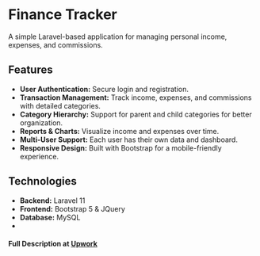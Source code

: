 <h1>Finance Tracker</h1>
<p>A simple Laravel-based application for managing personal income, expenses, and commissions.</p>

<h2>Features</h2>
<ul>
    <li><strong>User Authentication:</strong> Secure login and registration.</li>
    <li><strong>Transaction Management:</strong> Track income, expenses, and commissions with detailed categories.</li>
    <li><strong>Category Hierarchy:</strong> Support for parent and child categories for better organization.</li>
    <li><strong>Reports & Charts:</strong> Visualize income and expenses over time.</li>
    <li><strong>Multi-User Support:</strong> Each user has their own data and dashboard.</li>
    <li><strong>Responsive Design:</strong> Built with Bootstrap for a mobile-friendly experience.</li>
</ul>

<h2>Technologies</h2>
<ul>
    <li><strong>Backend:</strong> Laravel 11</li>
    <li><strong>Frontend:</strong> Bootstrap 5 & JQuery</li>
    <li><strong>Database:</strong> MySQL</li><li>
</ul>

<h4>Full Description at <a href="https://www.upwork.com/jobs/~01c28fd761f4900e80">Upwork</a></h4>

